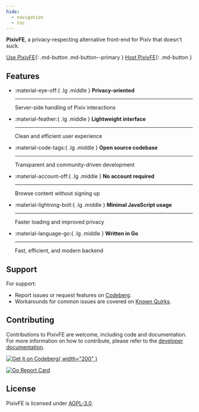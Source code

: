 ```yaml
---
hide:
  - navigation
  - toc
---
```


**PixivFE**, a privacy-respecting alternative front-end for Pixiv that doesn't suck.

[Use PixivFE](instance-list.md){: .md-button .md-button--primary }
[Host PixivFE](hosting/index.md){: .md-button }

## Features

<div class="grid cards" markdown>

-   :material-eye-off:{ .lg .middle } __Privacy-oriented__

    ---

    Server-side handling of Pixiv interactions

-   :material-feather:{ .lg .middle } __Lightweight interface__

    ---

    Clean and efficient user experience

-   :material-code-tags:{ .lg .middle } __Open source codebase__

    ---

    Transparent and community-driven development

-   :material-account-off:{ .lg .middle } __No account required__

    ---

    Browse content without signing up

-   :material-lightning-bolt:{ .lg .middle } __Minimal JavaScript usage__

    ---

    Faster loading and improved privacy

-   :material-language-go:{ .lg .middle } __Written in Go__

    ---

    Fast, efficient, and modern backend

</div>

## Support

For support:

- Report issues or request features on [Codeberg](https://codeberg.org/VnPower/PixivFE/issues).
- Workarounds for common issues are covered on [Known Quirks](known-quirks.md).

## Contributing

Contributions to PixivFE are welcome, including code and documentation. For more information on how to contribute, please refer to the [developer documentation](dev/index.md).

[![Get it on Codeberg](https://get-it-on.codeberg.org/get-it-on-blue-on-white.png){ width="200" }](https://codeberg.org/VnPower/PixivFE)

[![Go Report Card](https://goreportcard.com/badge/codeberg.org/vnpower/pixivfe/v2)](https://goreportcard.com/report/codeberg.org/vnpower/pixivfe)

## License

PixivFE is licensed under [AGPL-3.0](https://www.gnu.org/licenses/agpl-3.0.txt).
